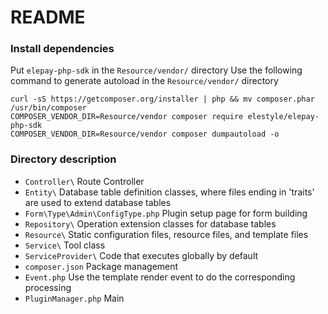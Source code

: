 # README

### Install dependencies

Put `elepay-php-sdk` in the `Resource/vendor/` directory
Use the following command to generate autoload in the `Resource/vendor/` directory

```shell
curl -sS https://getcomposer.org/installer | php && mv composer.phar /usr/bin/composer
COMPOSER_VENDOR_DIR=Resource/vendor composer require elestyle/elepay-php-sdk
COMPOSER_VENDOR_DIR=Resource/vendor composer dumpautoload -o
```

### Directory description

- `Controller\` Route Controller
- `Entity\` Database table definition classes, where files ending in 'traits' are used to extend database tables
- `Form\Type\Admin\ConfigType.php` Plugin setup page for form building
- `Repository\` Operation extension classes for database tables
- `Resource\` Static configuration files, resource files, and template files
- `Service\` Tool class
- `ServiceProvider\` Code that executes globally by default
- `composer.json` Package management
- `Event.php` Use the template render event to do the corresponding processing
- `PluginManager.php` Main
